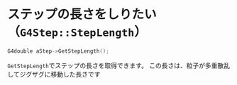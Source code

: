 # ステップの長さをしりたい（``G4Step::StepLength``）

```cpp
G4double aStep->GetStepLength();
```

``GetStepLength``でステップの長さを取得できます。
この長さは、粒子が多重散乱してジグザグに移動した長さです
